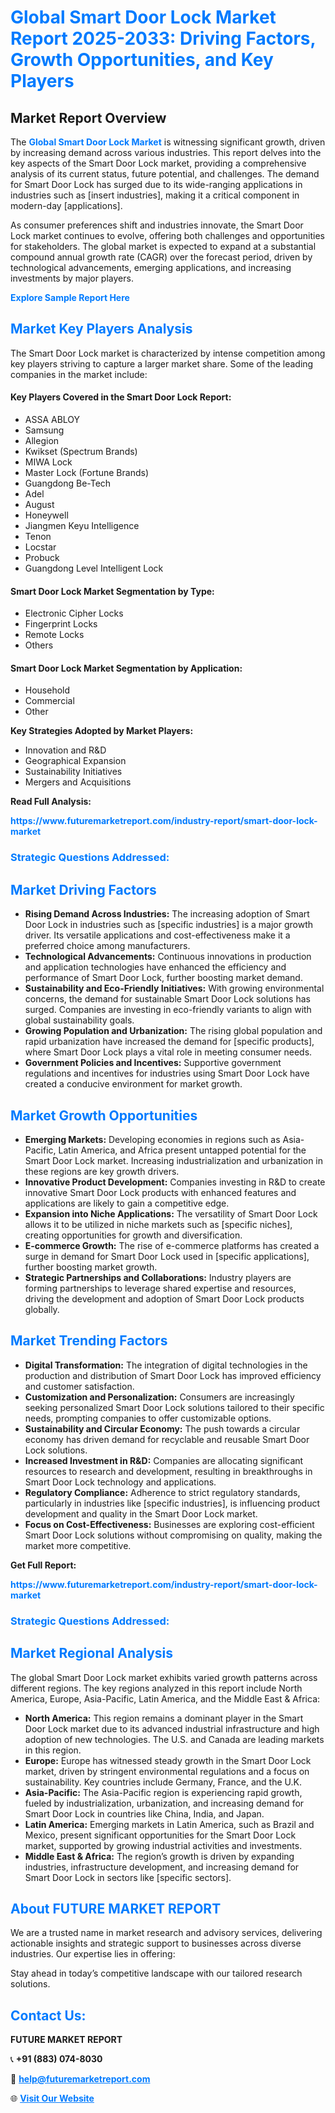 <h1 style="color: #007BFF;">Global Smart Door Lock Market Report 2025-2033: Driving Factors, Growth Opportunities, and Key Players</h1>

<section id="overview">
<h2>Market Report Overview</h2>
<p>The <a href="https://www.futuremarketreport.com/industry-report/smart-door-lock-market" style="color: #007BFF; text-decoration: none;"><strong>Global Smart Door Lock Market</strong></a> is witnessing significant growth, driven by increasing demand across various industries. This report delves into the key aspects of the Smart Door Lock market, providing a comprehensive analysis of its current status, future potential, and challenges. The demand for Smart Door Lock has surged due to its wide-ranging applications in industries such as [insert industries], making it a critical component in modern-day [applications].</p>
<p>As consumer preferences shift and industries innovate, the Smart Door Lock market continues to evolve, offering both challenges and opportunities for stakeholders. The global market is expected to expand at a substantial compound annual growth rate (CAGR) over the forecast period, driven by technological advancements, emerging applications, and increasing investments by major players.</p>
</section>

<section id="overview">
<p><a href="https://www.futuremarketreport.com/request-sample/reportId=85879" style="color: #007BFF; text-decoration: none;"><strong>Explore Sample Report Here</strong></a></p>
</section>

<section id="key-players">
<h2 style="color: #007BFF;">Market Key Players Analysis</h2>
<p>The Smart Door Lock market is characterized by intense competition among key players striving to capture a larger market share. Some of the leading companies in the market include:</p>
<h4>Key Players Covered in the Smart Door Lock Report:</h4>
<ul><li>ASSA ABLOY</li><li>Samsung</li><li>Allegion</li><li>Kwikset (Spectrum Brands)</li><li>MIWA Lock</li><li>Master Lock (Fortune Brands)</li><li>Guangdong Be-Tech</li><li>Adel</li><li>August</li><li>Honeywell</li><li>Jiangmen Keyu Intelligence</li><li>Tenon</li><li>Locstar</li><li>Probuck</li><li>Guangdong Level Intelligent Lock</li></ul>
<h4>Smart Door Lock Market Segmentation by Type:</h4>
<ul><li>Electronic Cipher Locks</li><li>Fingerprint Locks</li><li>Remote Locks</li><li>Others</li></ul>

<h4>Smart Door Lock Market Segmentation by Application:</h4>
<ul><li>Household</li><li>Commercial</li><li>Other</li></ul>
<p><strong>Key Strategies Adopted by Market Players:</strong></p>
<ul>
<li>Innovation and R&D</li>
<li>Geographical Expansion</li>
<li>Sustainability Initiatives</li>
<li>Mergers and Acquisitions</li>
</ul>
</section>

<section>
<p><strong>Read Full Analysis: </strong></p><a href="https://www.futuremarketreport.com/industry-report/smart-door-lock-market" style="color: #007BFF; text-decoration: none;"><strong>https://www.futuremarketreport.com/industry-report/smart-door-lock-market</strong></a>
<h3 style="color: #007BFF;">Strategic Questions Addressed:</h3>
</section>

<section id="driving-factors">
<h2 style="color: #007BFF;">Market Driving Factors</h2>
<ul>
<li><strong>Rising Demand Across Industries:</strong> The increasing adoption of Smart Door Lock in industries such as [specific industries] is a major growth driver. Its versatile applications and cost-effectiveness make it a preferred choice among manufacturers.</li>
<li><strong>Technological Advancements:</strong> Continuous innovations in production and application technologies have enhanced the efficiency and performance of Smart Door Lock, further boosting market demand.</li>
<li><strong>Sustainability and Eco-Friendly Initiatives:</strong> With growing environmental concerns, the demand for sustainable Smart Door Lock solutions has surged. Companies are investing in eco-friendly variants to align with global sustainability goals.</li>
<li><strong>Growing Population and Urbanization:</strong> The rising global population and rapid urbanization have increased the demand for [specific products], where Smart Door Lock plays a vital role in meeting consumer needs.</li>
<li><strong>Government Policies and Incentives:</strong> Supportive government regulations and incentives for industries using Smart Door Lock have created a conducive environment for market growth.</li>
</ul>
</section>

<section id="growth-opportunities">
<h2 style="color: #007BFF;">Market Growth Opportunities</h2>
<ul>
<li><strong>Emerging Markets:</strong> Developing economies in regions such as Asia-Pacific, Latin America, and Africa present untapped potential for the Smart Door Lock market. Increasing industrialization and urbanization in these regions are key growth drivers.</li>
<li><strong>Innovative Product Development:</strong> Companies investing in R&D to create innovative Smart Door Lock products with enhanced features and applications are likely to gain a competitive edge.</li>
<li><strong>Expansion into Niche Applications:</strong> The versatility of Smart Door Lock allows it to be utilized in niche markets such as [specific niches], creating opportunities for growth and diversification.</li>
<li><strong>E-commerce Growth:</strong> The rise of e-commerce platforms has created a surge in demand for Smart Door Lock used in [specific applications], further boosting market growth.</li>
<li><strong>Strategic Partnerships and Collaborations:</strong> Industry players are forming partnerships to leverage shared expertise and resources, driving the development and adoption of Smart Door Lock products globally.</li>
</ul>
</section>

<section id="trending-factors">
<h2 style="color: #007BFF;">Market Trending Factors</h2>
<ul>
<li><strong>Digital Transformation:</strong> The integration of digital technologies in the production and distribution of Smart Door Lock has improved efficiency and customer satisfaction.</li>
<li><strong>Customization and Personalization:</strong> Consumers are increasingly seeking personalized Smart Door Lock solutions tailored to their specific needs, prompting companies to offer customizable options.</li>
<li><strong>Sustainability and Circular Economy:</strong> The push towards a circular economy has driven demand for recyclable and reusable Smart Door Lock solutions.</li>
<li><strong>Increased Investment in R&D:</strong> Companies are allocating significant resources to research and development, resulting in breakthroughs in Smart Door Lock technology and applications.</li>
<li><strong>Regulatory Compliance:</strong> Adherence to strict regulatory standards, particularly in industries like [specific industries], is influencing product development and quality in the Smart Door Lock market.</li>
<li><strong>Focus on Cost-Effectiveness:</strong> Businesses are exploring cost-efficient Smart Door Lock solutions without compromising on quality, making the market more competitive.</li>
</ul>
</section>

<section>
<p><strong>Get Full Report: </strong></p><a href="https://www.futuremarketreport.com/industry-report/smart-door-lock-market" style="color: #007BFF; text-decoration: none;"><strong>https://www.futuremarketreport.com/industry-report/smart-door-lock-market</strong></a>
<h3 style="color: #007BFF;">Strategic Questions Addressed:</h3>
</section>


<section id="regional-analysis">
<h2 style="color: #007BFF;">Market Regional Analysis</h2>
<p>The global Smart Door Lock market exhibits varied growth patterns across different regions. The key regions analyzed in this report include North America, Europe, Asia-Pacific, Latin America, and the Middle East & Africa:</p>
<ul>
<li><strong>North America:</strong> This region remains a dominant player in the Smart Door Lock market due to its advanced industrial infrastructure and high adoption of new technologies. The U.S. and Canada are leading markets in this region.</li>
<li><strong>Europe:</strong> Europe has witnessed steady growth in the Smart Door Lock market, driven by stringent environmental regulations and a focus on sustainability. Key countries include Germany, France, and the U.K.</li>
<li><strong>Asia-Pacific:</strong> The Asia-Pacific region is experiencing rapid growth, fueled by industrialization, urbanization, and increasing demand for Smart Door Lock in countries like China, India, and Japan.</li>
<li><strong>Latin America:</strong> Emerging markets in Latin America, such as Brazil and Mexico, present significant opportunities for the Smart Door Lock market, supported by growing industrial activities and investments.</li>
<li><strong>Middle East & Africa:</strong> The region’s growth is driven by expanding industries, infrastructure development, and increasing demand for Smart Door Lock in sectors like [specific sectors].</li>
</ul>
</section>

<footer>
<h2 style="color: #007BFF;">About FUTURE MARKET REPORT</h2>
<p>We are a trusted name in market research and advisory services, delivering actionable insights and strategic support to businesses across diverse industries. Our expertise lies in offering:</p>

<p>Stay ahead in today’s competitive landscape with our tailored research solutions.</p>

<h2 style="color: #007BFF;">Contact Us:</h2>
<p><strong>FUTURE MARKET REPORT</strong></p>
<p>📞 <strong>+91 (883) 074-8030</strong></p>
<p>📧 <strong><a href="mailto:help@futuremarketreport.com" style="color: #007BFF;">help@futuremarketreport.com</a></strong></p>
<p>🌐 <strong><a href="https://www.futuremarketreport.com/" style="color: #007BFF;">Visit Our Website</a></strong></p>
</footer>